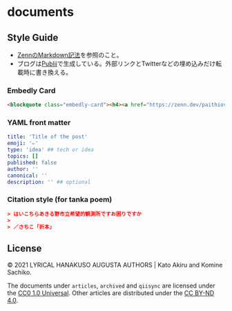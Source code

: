 # documents

## Style Guide

- [ZennのMarkdown記法](https://zenn.dev/zenn/articles/markdown-guide)を参照のこと。
- ブログは[Publii](https://getpublii.com/)で生成している。外部リンクとTwitterなどの埋め込みだけ転載時に書き換える。

### Embedly Card

```html
<blockquote class="embedly-card"><h4><a href="https://zenn.dev/paithiov909" target="_blank" rel="noopener">Post Title</a></h4></blockquote>
```

### YAML front matter

``` yaml
title: 'Title of the post'
emoji: '✏️'
type: 'idea' ## tech or idea
topics: []
published: false
author: ''
canonical: ''
description: '' ## optional
```

### Citation style (for tanka poem)

``` json
> はいこちらあきる野市立希望的観測所ですお困りですか
> 
> ／さちこ「折本」
```

## License

&copy; 2021 LYRICAL HANAKUSO AUGUSTA AUTHORS | Kato Akiru and Komine Sachiko.

The documents under `articles`, `archived` and `qiisync` are licensed under the [CC0 1.0 Universal](https://creativecommons.org/publicdomain/zero/1.0/deed.ja).
Other articles are distributed under the [CC BY-ND 4.0](https://creativecommons.org/licenses/by-nd/4.0/deed.ja).

